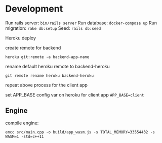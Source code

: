 # Development

Run rails server: `bin/rails server`
Run database: `docker-compose up`
Run migration: `rake db:setup`
Seed: `rails db:seed`


Heroku deploy

create remote for backend

`heroku git:remote -a backend-app-name`

rename default heroku remote to backend-heroku

`git remote rename heroku backend-heroku`

repeat above process for the client app

set APP_BASE config var on heroku for client app
`APP_BASE=client`

## Engine

compile engine: 

`emcc src/main.cpp -o build/app_wasm.js -s TOTAL_MEMORY=33554432 -s WASM=1 -std=c++11`
